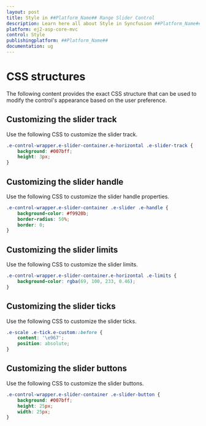 ```yaml
---
layout: post
title: Style in ##Platform_Name## Range Slider Control
description: Learn here all about Style in Syncfusion ##Platform_Name## Range Slider control of Syncfusion Essential JS 2 and more.
platform: ej2-asp-core-mvc
control: Style
publishingplatform: ##Platform_Name##
documentation: ug
---
```



# CSS structures

The following content provides the exact CSS structure that can be used to modify the control's appearance based on the user preference.

## Customizing the slider track

Use the following CSS to customize the slider track.

```css
.e-control-wrapper.e-slider-container.e-horizontal .e-slider-track {
    background: #007bff;
    height: 3px;
}
```

## Customizing the slider handle

Use the following CSS to customize the slider handle properties.

```css
.e-control-wrapper.e-slider-container .e-slider .e-handle {
    background-color: #f9920b;
    border-radius: 50%;
    border: 0;
}
```

## Customizing the slider limits

Use the following CSS to customize the slider limits.

```css
.e-control-wrapper.e-slider-container.e-horizontal .e-limits {
    background-color: rgba(69, 100, 233, 0.46);
}
```

## Customizing the slider ticks

Use the following CSS to customize the slider ticks.

```css
.e-scale .e-tick.e-custom::before {
    content: '\e967';
    position: absolute;
}
```

## Customizing the slider buttons

Use the following CSS to customize the slider buttons.

```css
.e-control-wrapper.e-slider-container .e-slider-button {
    background: #007bff;
    height: 25px;
    width: 25px;
}
```
